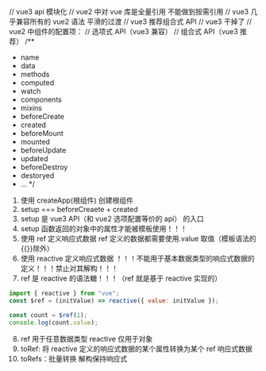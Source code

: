 // vue3 api 模块化
// vue2 中对 vue 库是全量引用 不能做到按需引用
// vue3 几乎兼容所有的 vue2 语法 平滑的过渡
// vue3 推荐组合式 API
// vue3 干掉了
// vue2 中组件的配置项：
// 选项式 API（vue3 兼容）
// 组合式 API（vue3 推荐）
/\*\*

- name
- data
- methods
- computed
- watch
- components
- mixins
- beforeCreate
- created
- beforeMount
- mounted
- beforeUpdate
- updated
- beforeDestroy
- destoryed
- ...
  \*/

1. 使用 createApp(根组件) 创建根组件
2. setup === beforeCreaete + created
3. setup 是 vue3 API（和 vue2 选项配置等价的 api） 的入口
4. setup 函数返回的对象中的属性才能被模板使用！！！
5. 使用 ref 定义响应式数据 ref 定义的数据都需要使用.value 取值（模板语法的{{}}除外）
6. 使用 reactive 定义响应式数据 ！！！不能用于基本数据类型的响应式数据的定义！！！禁止对其解构！！！
7. ref 是 reactive 的语法糖！！！（ref 就是基于 reactive 实现的）

```js
import { reactive } from "vue";
const $ref = (initValue) => reactive({ value: initValue });

const count = $ref(1);
console.log(count.value);
```

8. ref 用于任意数据类型 reactive 仅用于对象
9. toRef: 将 reactive 定义的响应式数据的某个属性转换为某个 ref 响应式数据
10. toRefs：批量转换 解构保持响应式
